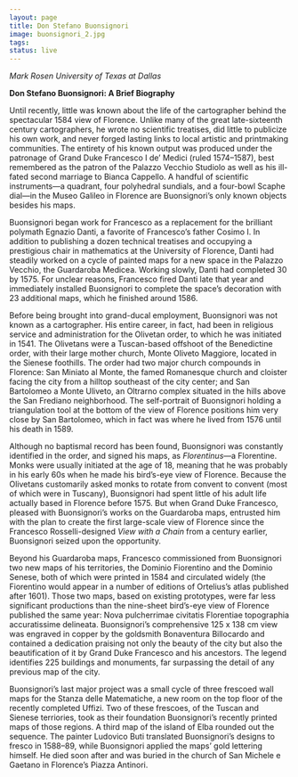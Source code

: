 ```yaml
---
layout: page
title: Don Stefano Buonsignori
image: buonsignori_2.jpg
tags:
status: live
---
```

*Mark Rosen
University of Texas at Dallas*

__Don Stefano Buonsignori: A Brief Biography__

Until recently, little was known about the life of the cartographer behind the spectacular 1584 view of Florence. Unlike many of the great late-sixteenth century cartographers, he wrote no scientific treatises, did little to publicize his own work, and never forged lasting links to local artistic and printmaking communities. The entirety of his known output was produced under the patronage of Grand Duke Francesco I de’ Medici (ruled 1574–1587), best remembered as the patron of the Palazzo Vecchio Studiolo as well as his ill-fated second marriage to Bianca Cappello. A handful of scientific instruments—a quadrant, four polyhedral sundials, and a four-bowl Scaphe dial—in the Museo Galileo in Florence are Buonsignori’s only known objects besides his maps.

Buonsignori began work for Francesco as a replacement for the brilliant polymath Egnazio Danti, a favorite of Francesco’s father Cosimo I. In addition to publishing a dozen technical treatises and occupying a prestigious chair in mathematics at the University of Florence, Danti had steadily worked on a cycle of painted maps for a new space in the Palazzo Vecchio, the Guardaroba Medicea. Working slowly, Danti had completed 30 by 1575. For unclear reasons, Francesco fired Danti late that year and immediately installed Buonsignori to complete the space’s decoration with 23 additional maps, which he finished around 1586.

Before being brought into grand-ducal employment, Buonsignori was not known as a cartographer. His entire career, in fact, had been in religious service and administration for the Olivetan order, to which he was initiated in 1541. The Olivetans were a Tuscan-based offshoot of the Benedictine order, with their large mother church, Monte Oliveto Maggiore, located in the Sienese foothills. The order had two major church compounds in Florence: San Miniato al Monte, the famed Romanesque church and cloister facing the city from a hilltop southeast of the city center; and San Bartolomeo a Monte Uliveto, an Oltrarno complex situated in the hills above the San Frediano neighborhood. The self-portrait of Buonsignori holding a triangulation tool at the bottom of the view of Florence positions him very close by San Bartolomeo, which in fact was where he lived from 1576 until his death in 1589.

Although no baptismal record has been found, Buonsignori was constantly identified in the order, and signed his maps, as *Florentinus*—a Florentine. Monks were usually initiated at the age of 18, meaning that he was probably in his early 60s when he made his bird’s-eye view of Florence. Because the Olivetans customarily asked monks to rotate from convent to convent (most of which were in Tuscany), Buonsignori had spent little of his adult life actually based in Florence before 1575. But when Grand Duke Francesco, pleased with Buonsignori’s works on the Guardaroba maps, entrusted him with the plan to create the first large-scale view of Florence since the Francesco Rosselli-designed *View with a Chain* from a century earlier, Buonsignori seized upon the opportunity.

Beyond his Guardaroba maps, Francesco commissioned from Buonsignori two new maps of his territories, the Dominio Fiorentino and the Dominio Senese, both of which were printed in 1584 and circulated widely (the Fiorentino would appear in a number of editions of Ortelius’s atlas published after 1601). Those two maps, based on existing prototypes, were far less significant productions than the nine-sheet bird’s-eye view of Florence published the same year: Nova pulcherrimae civitatis Florentiae topographia accuratissime delineata. Buonsignori’s comprehensive 125 x 138 cm view was engraved in copper by the goldsmith Bonaventura Billocardo and contained a dedication praising not only the beauty of the city but also the beautification of it by Grand Duke Francesco and his ancestors. The legend identifies 225 buildings and monuments, far surpassing the detail of any previous map of the city.

Buonsignori’s last major project was a small cycle of three frescoed wall maps for the Stanza delle Matematiche, a new room on the top floor of the recently completed Uffizi. Two of these frescoes, of the Tuscan and Sienese terriories, took as their foundation Buonsignori’s recently printed maps of those regions. A third map of the island of Elba rounded out the sequence. The painter Ludovico Buti translated Buonsignori’s designs to fresco in 1588–89, while Buonsignori applied the maps’ gold lettering himself.  He died soon after and was buried in the church of San Michele e Gaetano in Florence’s Piazza Antinori.
